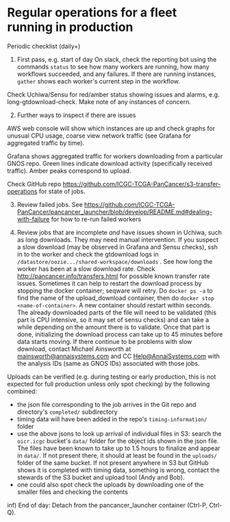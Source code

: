 # Regular operations for a fleet running in production

Periodic checklist (daily+)

1) First pass, e.g. start of day
On slack, check the reporting bot using the commands `status` to see how many workers are running, how many workflows succeeded, and any failures. If there are running instances, `gather` shows each worker's current step in the workflow.

Check Uchiwa/Sensu for red/amber status showing issues and alarms, e.g. long-gtdownload-check. Make note of any instances of concern.


2) Further ways to inspect if there are issues

AWS web console will show which instances are up and check graphs for unusual CPU usage, coarse view network traffic (see Grafana for aggregated traffic by time).

Grafana shows aggregated traffic for workers downloading from a particular GNOS repo. Green lines indicate download activity (specifically received traffic). Amber peaks correspond to upload.

Check GitHub repo https://github.com/ICGC-TCGA-PanCancer/s3-transfer-operations for state of jobs.

3) Review failed jobs. See https://github.com/ICGC-TCGA-PanCancer/pancancer_launcher/blob/develop/README.md#dealing-with-failure for how to re-run failed workers

4) Review jobs that are incomplete *and* have issues shown in Uchiwa, such as long downloads. They may need manual intervention. If you suspect a slow download (may be observed in Grafana and Sensu checks), ssh in to the worker and check the gtdownload logs in `/datastore/oozie.../shared-workspace/downloads` . See how long the worker has been at a slow download rate.
   Check http://pancancer.info/transfers.html for possible known transfer rate issues.
   Sometimes it can help to restart the download process by stopping the docker container; seqware will retry. Do `docker ps -a` to find the name of the upload\_download container, then do `docker stop <name-of-container>`. A new container should restart within seconds. The already downloaded parts of the file will need to be validated (this part is CPU intensive, so it may set of sensu checks) and can take a while depending on the amount there is to validate. Once that part is done, initializing the download process can take up to 45 minutes before data starts moving.
   If there continue to be problems with slow download, contact Michael Ainsworth at mainsworth@annaisystems.com and CC Help@AnnaiSystems.com with the analysis IDs (same as GNOS IDs) associated with those jobs.


Uploads can be verified (e.g. during testing or early production, this is not expected for full production unless only spot checking) by the following combined:
- the json file corresponding to the job arrives in the Git repo and directory's `completed/` subdirectory
- timing data will have been added in the repo's `timing-information/` folder
- use the above jsons to look up arrival of individual files in S3: search the `oicr.icgc` bucket's `data/` folder for the object ids shown in the json file. The files have been known to take up to 1.5 hours to finalize and appear in `data/`. If not present there, it should at least be found in the `uploads/` folder of the same bucket. If not present anywhere in S3 but GitHub shows it is completed with timing data, something is wrong, contact the stewards of the S3 bucket and upload tool (Andy and Bob).
- one could also spot check the uploads by downloading one of the smaller files and checking the contents

inf) End of day: Detach from the pancancer_launcher container (Ctrl-P, Ctrl-Q).
